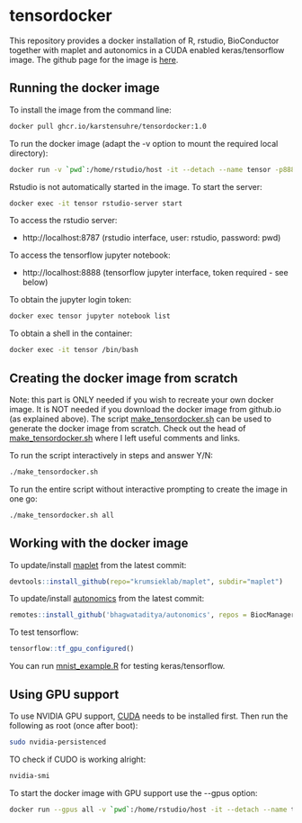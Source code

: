 # tensordocker

This repository provides a docker installation of R, rstudio, BioConductor together with maplet and autonomics in a CUDA enabled keras/tensorflow image. The github page for the image is [here](https://github.com/karstensuhre/tensordocker/pkgs/container/tensordocker).


## Running the docker image

To install the image from the command line: 
```bash
docker pull ghcr.io/karstensuhre/tensordocker:1.0
```

To run the docker image (adapt the -v option to mount the required local directory):
```bash
docker run -v `pwd`:/home/rstudio/host -it --detach --name tensor -p8888:8888 -p8787:8787 ghcr.io/karstensuhre/tensordocker:1.0
```

Rstudio is not automatically started in the image. To start the server:
```bash
docker exec -it tensor rstudio-server start
```

To access the rstudio server:
* http://localhost:8787 (rstudio interface, user: rstudio, password: pwd)

To access the tensorflow jupyter notebook:
* http://localhost:8888 (tensorflow jupyter interface, token required - see below)

To obtain the jupyter login token:
```bash
docker exec tensor jupyter notebook list
```

To obtain a shell in the container:
```bash
docker exec -it tensor /bin/bash
```

## Creating the docker image from scratch

Note: this part is ONLY needed if you wish to recreate your own docker image.
It is NOT needed if you download the docker image from github.io (as explained above).
The script [make_tensordocker.sh](https://github.com/karstensuhre/tensordocker/blob/main/make_tensordocker.sh) can be used to generate the docker image from scratch.
Check out the head of [make_tensordocker.sh](https://github.com/karstensuhre/tensordocker/blob/main/make_tensordocker.sh) where I left useful comments and links.

To run the script interactively in steps and answer Y/N: 
```bash
./make_tensordocker.sh
```

To run the entire script without interactive prompting to create the image in one go:
```bash
./make_tensordocker.sh all
```

## Working with the docker image


To update/install [maplet](https://github.com/krumsieklab/maplet) from the latest commit:
```R
devtools::install_github(repo="krumsieklab/maplet", subdir="maplet")
```

To update/install [autonomics](https://github.com/bhagwataditya/autonomics) from the latest commit:
```R
remotes::install_github('bhagwataditya/autonomics', repos = BiocManager::repositories(), dependencies = TRUE, upgrade = FALSE)
```

To test tensorflow:
```R
tensorflow::tf_gpu_configured()
```

You can run [mnist_example.R](https://github.com/karstensuhre/tensordocker/blob/main/mnist_example.R) for testing keras/tensorflow.

## Using GPU support

To use NVIDIA GPU support, [CUDA](https://docs.nvidia.com/cuda/cuda-installation-guide-linux/index.html) needs to be installed first.
Then run the following as root (once after boot):
```bash
sudo nvidia-persistenced
```

TO check if CUDO is working alright:
```bash
nvidia-smi
```

To start the docker image with GPU support use the --gpus option:
```bash
docker run --gpus all -v `pwd`:/home/rstudio/host -it --detach --name tensor -p8888:8888 -p8787:8787 ghcr.io/karstensuhre/tensordocker:1.0
```
